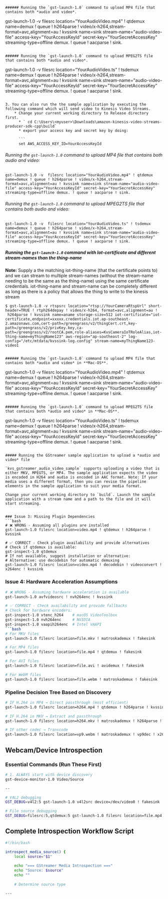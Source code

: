 ```

###### Running the `gst-launch-1.0` command to upload MP4 file that contains both *audio and video*.

```
gst-launch-1.0 -v  filesrc location="YourAudioVideo.mp4" ! qtdemux name=demux ! queue ! h264parse ! video/x-h264,stream-format=avc,alignment=au ! kvssink name=sink stream-name="audio-video-file" access-key="YourAccessKeyId" secret-key="YourSecretAccessKey" streaming-type=offline demux. ! queue ! aacparse ! sink.
```

###### Running the `gst-launch-1.0` command to upload MPEG2TS file that contains both *audio and video*.

```
gst-launch-1.0 -v  filesrc location="YourAudioVideo.ts" ! tsdemux name=demux ! queue ! h264parse ! video/x-h264,stream-format=avc,alignment=au ! kvssink name=sink stream-name="audio-video-file" access-key="YourAccessKeyId" secret-key="YourSecretAccessKey" streaming-type=offline demux. ! queue ! aacparse ! sink.
```

3. You can also run the the sample application by executing the following command which will send video to Kinesis Video Streams.
    * Change your current working directory to Release directory first.
      * ` cd C:\Users\<myuser>\Downloads\amazon-kinesis-video-streams-producer-sdk-cpp\build`
      * export your access key and secret key by doing:

      ```
      set AWS_ACCESS_KEY_ID=YourAccessKeyId
```

###### Running the `gst-launch-1.0` command to upload MP4 file that contains both *audio and video*:

```
gst-launch-1.0 -v  filesrc location="YourAudioVideo.mp4" ! qtdemux name=demux ! queue ! h264parse ! video/x-h264,stream-format=avc,alignment=au ! kvssink name=sink stream-name="audio-video-file" access-key="YourAccessKeyId" secret-key="YourSecretAccessKey" streaming-type=offline demux. ! queue ! aacparse ! sink.
```

###### Running the `gst-launch-1.0` command to upload MPEG2TS file that contains both *audio and video*:

```
gst-launch-1.0 -v  filesrc location="YourAudioVideo.ts" ! tsdemux name=demux ! queue ! h264parse ! video/x-h264,stream-format=avc,alignment=au ! kvssink name=sink stream-name="audio-video-file" access-key="YourAccessKeyId" secret-key="YourSecretAccessKey" streaming-type=offline demux. ! queue ! aacparse ! sink.
```
##### Running the `gst-launch-1.0` command with Iot-certificate and different stream-names than the thing-name

**Note:** Supply a the matching iot-thing-name (that the certificate points to) and we can stream to multiple stream-names (without the stream-name needing to be the same as the thing-name) using the same certificate credentials. iot-thing-name and stream-name can be completely different as long as there is a policy that allows the thing to write to the kinesis stream
```
$ gst-launch-1.0 -v rtspsrc location="rtsp://YourCameraRtspUrl" short-header=TRUE ! rtph264depay ! video/x-h264, format=avc,alignment=au !
 h264parse ! kvssink name=aname storage-size=512 iot-certificate="iot-certificate,endpoint=xxxxx.credentials.iot.ap-southeast-2.amazonaws.com,cert-path=/greengrass/v2/thingCert.crt,key-path=/greengrass/v2/privKey.key,ca-path=/greengrass/v2/rootCA.pem,role-aliases=KvsCameraIoTRoleAlias,iot-thing-name=myThingName123" aws-region="ap-southeast-2" log-config="/etc/mtdata/kvssink-log.config" stream-name=myThingName123-video1
```

```

###### Running the `gst-launch-1.0` command to upload MP4 file that contains both *audio and video* in **Mac-OS**.

```
gst-launch-1.0 -v  filesrc location="YourAudioVideo.mp4" ! qtdemux name=demux ! queue ! h264parse !  video/x-h264,stream-format=avc,alignment=au ! kvssink name=sink stream-name="audio-video-file" access-key="YourAccessKeyId" secret-key="YourSecretAccessKey" streaming-type=offline demux. ! queue ! aacparse ! sink.
```

###### Running the `gst-launch-1.0` command to upload MPEG2TS file that contains both *audio and video* in **Mac-OS**.

```
gst-launch-1.0 -v  filesrc location="YourAudioVideo.ts" ! tsdemux name=demux ! queue ! h264parse ! video/x-h264,stream-format=avc,alignment=au ! kvssink name=sink stream-name="audio-video-file" access-key="YourAccessKeyId" secret-key="YourSecretAccessKey" streaming-type=offline demux. ! queue ! aacparse ! sink.
```

##### Running the GStreamer sample application to upload a *audio and video* file

`kvs_gstreamer_audio_video_sample` supports uploading a video that is either MKV, MPEGTS, or MP4. The sample application expects the video is encoded in H264 and audio is encoded in AAC format. Note: If your media uses a different format, then you can revise the pipeline elements in the sample application to suit your media format.

Change your current working directory to `build`. Launch the sample application with a stream name and a path to the file and it will start streaming.

```
```

### Issue 3: Missing Plugin Dependencies
```bash
# ❌ WRONG - Assuming all plugins are installed
gst-launch-1.0 filesrc location=video.mp4 ! qtdemux ! h264parse ! kvssink

# ✅ CORRECT - Check plugin availability and provide alternatives
# Check if qtdemux is available:
gst-inspect-1.0 qtdemux
# If not available, suggest installation or alternative:
# Alternative: use decodebin for automatic demuxing
gst-launch-1.0 filesrc location=video.mp4 ! decodebin ! videoconvert ! x264enc ! kvssink
```

### Issue 4: Hardware Acceleration Assumptions
```bash
# ❌ WRONG - Assuming hardware acceleration is available
gst-launch-1.0 avfvideosrc ! nvh264enc ! kvssink

# ✅ CORRECT - Check availability and provide fallbacks
# Check for hardware encoders:
gst-inspect-1.0 vtenc_h264    # macOS VideoToolbox
gst-inspect-1.0 nvh264enc     # NVIDIA
gst-inspect-1.0 vaapih264enc  # Intel VAAPI
```bash
# For MKV files
gst-launch-1.0 filesrc location=file.mkv ! matroskademux ! fakesink

# For MP4 files  
gst-launch-1.0 filesrc location=file.mp4 ! qtdemux ! fakesink

# For AVI files
gst-launch-1.0 filesrc location=file.avi ! avidemux ! fakesink

# For WebM files
gst-launch-1.0 filesrc location=file.webm ! matroskademux ! fakesink
```

### Pipeline Decision Tree Based on Discovery
```bash
# IF H.264 in MP4 → Direct passthrough (most efficient)
gst-launch-1.0 filesrc location=h264.mp4 ! qtdemux ! h264parse ! kvssink

# IF H.264 in MKV → Extract and passthrough
gst-launch-1.0 filesrc location=h264.mkv ! matroskademux ! h264parse ! kvssink

# IF other codec → Transcode
gst-launch-1.0 filesrc location=vp9.webm ! matroskademux ! vp9dec ! x264enc ! kvssink
```

## Webcam/Device Introspection

### Essential Commands (Run These First)
```bash
# 1. ALWAYS start with device discovery
gst-device-monitor-1.0 Video/Source

--

# V4L2 debugging
GST_DEBUG=v4l2:5 gst-launch-1.0 v4l2src device=/dev/video0 ! fakesink

# File source debugging
GST_DEBUG=filesrc:5,qtdemux:5 gst-launch-1.0 filesrc location=file.mp4 ! qtdemux ! fakesink
```

## Complete Introspection Workflow Script

```bash
#!/bin/bash

introspect_media_source() {
    local source="$1"
    
    echo "=== GStreamer Media Introspection ==="
    echo "Source: $source"
    echo ""
    
    # Determine source type

---

